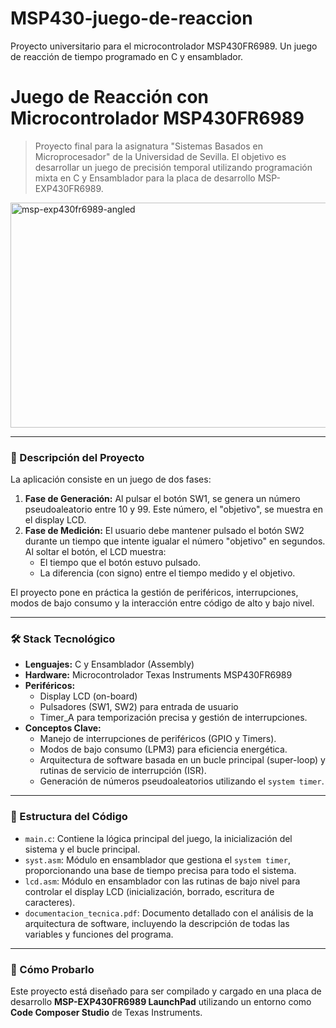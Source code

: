 # MSP430-juego-de-reaccion
Proyecto universitario para el microcontrolador MSP430FR6989. Un juego de reacción de tiempo programado en C y ensamblador.
# Juego de Reacción con Microcontrolador MSP430FR6989

> Proyecto final para la asignatura "Sistemas Basados en Microprocesador" de la Universidad de Sevilla. El objetivo es desarrollar un juego de precisión temporal utilizando programación mixta en C y Ensamblador para la placa de desarrollo MSP-EXP430FR6989.

<img width="640" height="360" alt="msp-exp430fr6989-angled" src="https://github.com/user-attachments/assets/a3ba7ae2-eb67-4de2-bbe0-5067d27f06b8" />

---

### 📝 Descripción del Proyecto

La aplicación consiste en un juego de dos fases:

1.  **Fase de Generación:** Al pulsar el botón SW1, se genera un número pseudoaleatorio entre 10 y 99. Este número, el "objetivo", se muestra en el display LCD.
2.  **Fase de Medición:** El usuario debe mantener pulsado el botón SW2 durante un tiempo que intente igualar el número "objetivo" en segundos. Al soltar el botón, el LCD muestra:
    *   El tiempo que el botón estuvo pulsado.
    *   La diferencia (con signo) entre el tiempo medido y el objetivo.

El proyecto pone en práctica la gestión de periféricos, interrupciones, modos de bajo consumo y la interacción entre código de alto y bajo nivel.

---

### 🛠️ Stack Tecnológico

*   **Lenguajes:** C y Ensamblador (Assembly)
*   **Hardware:** Microcontrolador Texas Instruments MSP430FR6989
*   **Periféricos:**
    *   Display LCD (on-board)
    *   Pulsadores (SW1, SW2) para entrada de usuario
    *   Timer_A para temporización precisa y gestión de interrupciones.
*   **Conceptos Clave:**
    *   Manejo de interrupciones de periféricos (GPIO y Timers).
    *   Modos de bajo consumo (LPM3) para eficiencia energética.
    *   Arquitectura de software basada en un bucle principal (super-loop) y rutinas de servicio de interrupción (ISR).
    *   Generación de números pseudoaleatorios utilizando el `system timer`.

---

### 📂 Estructura del Código

*   `main.c`: Contiene la lógica principal del juego, la inicialización del sistema y el bucle principal.
*   `syst.asm`: Módulo en ensamblador que gestiona el `system timer`, proporcionando una base de tiempo precisa para todo el sistema.
*   `lcd.asm`: Módulo en ensamblador con las rutinas de bajo nivel para controlar el display LCD (inicialización, borrado, escritura de caracteres).
*   `documentacion_tecnica.pdf`: Documento detallado con el análisis de la arquitectura de software, incluyendo la descripción de todas las variables y funciones del programa.

---

### 🚀 Cómo Probarlo

Este proyecto está diseñado para ser compilado y cargado en una placa de desarrollo **MSP-EXP430FR6989 LaunchPad** utilizando un entorno como **Code Composer Studio** de Texas Instruments.
